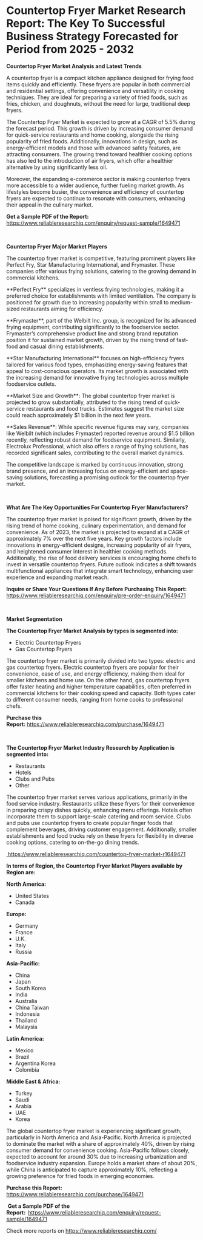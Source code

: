 <p><h1>Countertop Fryer Market Research Report: The Key To Successful Business Strategy Forecasted for Period from 2025 - 2032</h1></p><p><strong>Countertop Fryer Market Analysis and Latest Trends</strong></p>
<p><p>A countertop fryer is a compact kitchen appliance designed for frying food items quickly and efficiently. These fryers are popular in both commercial and residential settings, offering convenience and versatility in cooking techniques. They are ideal for preparing a variety of fried foods, such as fries, chicken, and doughnuts, without the need for large, traditional deep fryers.</p><p>The Countertop Fryer Market is expected to grow at a CAGR of 5.5% during the forecast period. This growth is driven by increasing consumer demand for quick-service restaurants and home cooking, alongside the rising popularity of fried foods. Additionally, innovations in design, such as energy-efficient models and those with advanced safety features, are attracting consumers. The growing trend toward healthier cooking options has also led to the introduction of air fryers, which offer a healthier alternative by using significantly less oil.</p><p>Moreover, the expanding e-commerce sector is making countertop fryers more accessible to a wider audience, further fueling market growth. As lifestyles become busier, the convenience and efficiency of countertop fryers are expected to continue to resonate with consumers, enhancing their appeal in the culinary market.</p></p>
<p><strong>Get a Sample PDF of the Report:&nbsp;</strong> <a href="https://www.reliableresearchiq.com/enquiry/request-sample/1649471?utm_campaign=2268&utm_medium=2&utm_source=Github&utm_content=ia&utm_term=18022025&utm_id=countertop-fryer">https://www.reliableresearchiq.com/enquiry/request-sample/1649471</a></p>
<p>&nbsp;</p>
<p><strong>Countertop Fryer Major Market Players</strong></p>
<p><p>The countertop fryer market is competitive, featuring prominent players like Perfect Fry, Star Manufacturing International, and Frymaster. These companies offer various frying solutions, catering to the growing demand in commercial kitchens.</p><p>**Perfect Fry** specializes in ventless frying technologies, making it a preferred choice for establishments with limited ventilation. The company is positioned for growth due to increasing popularity within small to medium-sized restaurants aiming for efficiency.</p><p>**Frymaster**, part of the Welbilt Inc. group, is recognized for its advanced frying equipment, contributing significantly to the foodservice sector. Frymaster’s comprehensive product line and strong brand reputation position it for sustained market growth, driven by the rising trend of fast-food and casual dining establishments.</p><p>**Star Manufacturing International** focuses on high-efficiency fryers tailored for various food types, emphasizing energy-saving features that appeal to cost-conscious operators. Its market growth is associated with the increasing demand for innovative frying technologies across multiple foodservice outlets.</p><p>**Market Size and Growth**: The global countertop fryer market is projected to grow substantially, attributed to the rising trend of quick-service restaurants and food trucks. Estimates suggest the market size could reach approximately $1 billion in the next few years.</p><p>**Sales Revenue**: While specific revenue figures may vary, companies like Welbilt (which includes Frymaster) reported revenue around $1.5 billion recently, reflecting robust demand for foodservice equipment. Similarly, Electrolux Professional, which also offers a range of frying solutions, has recorded significant sales, contributing to the overall market dynamics.</p><p>The competitive landscape is marked by continuous innovation, strong brand presence, and an increasing focus on energy-efficient and space-saving solutions, forecasting a promising outlook for the countertop fryer market.</p></p>
<p>&nbsp;</p>
<p><strong>What Are The Key Opportunities For Countertop Fryer Manufacturers?</strong></p>
<p><p>The countertop fryer market is poised for significant growth, driven by the rising trend of home cooking, culinary experimentation, and demand for convenience. As of 2023, the market is projected to expand at a CAGR of approximately 7% over the next five years. Key growth factors include innovations in energy-efficient designs, increasing popularity of air fryers, and heightened consumer interest in healthier cooking methods. Additionally, the rise of food delivery services is encouraging home chefs to invest in versatile countertop fryers. Future outlook indicates a shift towards multifunctional appliances that integrate smart technology, enhancing user experience and expanding market reach.</p></p>
<p><strong>Inquire or Share Your Questions If Any Before Purchasing This Report:</strong> <a href="https://www.reliableresearchiq.com/enquiry/pre-order-enquiry/1649471?utm_campaign=2268&utm_medium=2&utm_source=Github&utm_content=ia&utm_term=18022025&utm_id=countertop-fryer">https://www.reliableresearchiq.com/enquiry/pre-order-enquiry/1649471</a></p>
<p>&nbsp;</p>
<p><strong>Market Segmentation</strong></p>
<p><strong>The Countertop Fryer Market Analysis by types is segmented into:</strong></p>
<p><ul><li>Electric Countertop Fryers</li><li>Gas Countertop Fryers</li></ul></p>
<p><p>The countertop fryer market is primarily divided into two types: electric and gas countertop fryers. Electric countertop fryers are popular for their convenience, ease of use, and energy efficiency, making them ideal for smaller kitchens and home use. On the other hand, gas countertop fryers offer faster heating and higher temperature capabilities, often preferred in commercial kitchens for their cooking speed and capacity. Both types cater to different consumer needs, ranging from home cooks to professional chefs.</p></p>
<p><strong>Purchase this Report:&nbsp;</strong><a href="https://www.reliableresearchiq.com/purchase/1649471?utm_campaign=2268&utm_medium=2&utm_source=Github&utm_content=ia&utm_term=18022025&utm_id=countertop-fryer">https://www.reliableresearchiq.com/purchase/1649471</a></p>
<p>&nbsp;</p>
<p><strong>The Countertop Fryer Market Industry Research by Application is segmented into:</strong></p>
<p><ul><li>Restaurants</li><li>Hotels</li><li>Clubs and Pubs</li><li>Other</li></ul></p>
<p><p>The countertop fryer market serves various applications, primarily in the food service industry. Restaurants utilize these fryers for their convenience in preparing crispy dishes quickly, enhancing menu offerings. Hotels often incorporate them to support large-scale catering and room service. Clubs and pubs use countertop fryers to create popular finger foods that complement beverages, driving customer engagement. Additionally, smaller establishments and food trucks rely on these fryers for flexibility in diverse cooking options, catering to on-the-go dining trends.</p></p>
<p><a href="https://www.reliableresearchiq.com/countertop-fryer-market-r1649471?utm_campaign=2268&utm_medium=2&utm_source=Github&utm_content=ia&utm_term=18022025&utm_id=countertop-fryer">&nbsp;https://www.reliableresearchiq.com/countertop-fryer-market-r1649471</a></p>
<p><strong>In terms of Region, the Countertop Fryer Market Players available by Region are:</strong></p>
<p>
    <p> <strong> North America: </strong>
        <ul>
            <li>United States</li>
            <li>Canada</li>
        </ul>
        </p> 
    <p> <strong> Europe: </strong>
        <ul>
            <li>Germany</li>
            <li>France</li>
            <li>U.K.</li>
            <li>Italy</li>
            <li>Russia</li>
        </ul>
        </p> 
    <p> <strong> Asia-Pacific: </strong>
        <ul>
            <li>China</li>
            <li>Japan</li>
            <li>South Korea</li>
            <li>India</li>
            <li>Australia</li>
            <li>China Taiwan</li>
            <li>Indonesia</li>
            <li>Thailand</li>
            <li>Malaysia</li>
        </ul>
        </p> 
    <p> <strong> Latin America: </strong>
        <ul>
            <li>Mexico</li>
            <li>Brazil</li>
            <li>Argentina Korea</li>
            <li>Colombia</li>
        </ul>
        </p> 
    <p> <strong> Middle East & Africa: </strong>
        <ul>
            <li>Turkey</li>
            <li>Saudi</li>
            <li>Arabia</li>
            <li>UAE</li>
            <li>Korea</li>
        </ul>
    </p>
    </p>
<p><p>The global countertop fryer market is experiencing significant growth, particularly in North America and Asia-Pacific. North America is projected to dominate the market with a share of approximately 40%, driven by rising consumer demand for convenience cooking. Asia-Pacific follows closely, expected to account for around 30% due to increasing urbanization and foodservice industry expansion. Europe holds a market share of about 20%, while China is anticipated to capture approximately 10%, reflecting a growing preference for fried foods in emerging economies.</p></p>
<p><strong>Purchase this Report: </strong><a href="https://www.reliableresearchiq.com/purchase/1649471?utm_campaign=2268&utm_medium=2&utm_source=Github&utm_content=ia&utm_term=18022025&utm_id=countertop-fryer">https://www.reliableresearchiq.com/purchase/1649471</a></p>
<p>&nbsp;<strong>Get a Sample PDF of the Report:&nbsp;&nbsp;</strong><a href="https://www.reliableresearchiq.com/enquiry/request-sample/1649471?utm_campaign=2268&utm_medium=2&utm_source=Github&utm_content=ia&utm_term=18022025&utm_id=countertop-fryer">https://www.reliableresearchiq.com/enquiry/request-sample/1649471</a></p>
<p><strong></strong></p>
<p>Check more reports on <a href="https://www.reliableresearchiq.com/?utm_campaign=2268&utm_medium=2&utm_source=Github&utm_content=ia&utm_term=18022025&utm_id=countertop-fryer">https://www.reliableresearchiq.com/</a></p>